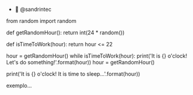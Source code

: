 - 👋  @sandrintec

from random import random

def getRandomHour():
  return int(24 * random())

def isTimeToWork(hour): 
  return hour <= 22

hour = getRandomHour()
while isTimeToWork(hour):
  print('It is {} o\'clock! Let\'s do something!'.format(hour))
  hour = getRandomHour()
  
print('It is {} o\'clock! It is time to sleep...'.format(hour))
<!---
sandrintec/sandrintec is a ✨ special ✨ repository because its `README.md` (this file) appears on your GitHub profile.
You can click the Preview link to take a look at your changes.
--->
exemplo... 

